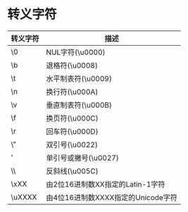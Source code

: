 # 转义字符

转义字符 | 描述
--- | ---
\0 | NUL字符(\u0000)\b | 退格符(\u0008)\t | 水平制表符(\u0009)\n | 换行符(\u000A)\v | 垂直制表符(\u000B)\f | 换页符(\u000C)\r | 回车符(\u000D)&#92;" | 双引号(\u0022)\' | 单引号或撇号(\u0027)&#92;&#92; | 反斜线(\u005C)\xXX | 由2位16进制数XX指定的Latin-1字符\uXXXX | 由4位16进制数XXXX指定的Unicode字符
